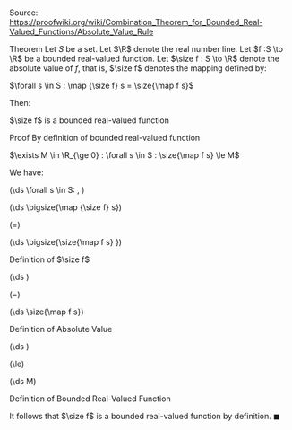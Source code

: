# 

Source: https://proofwiki.org/wiki/Combination_Theorem_for_Bounded_Real-Valued_Functions/Absolute_Value_Rule

Theorem
Let $S$ be a set.
Let $\R$ denote the real number line.
Let $f :S \to \R$ be a bounded real-valued function.
Let $\size f : S \to \R$ denote  the absolute value of $f$, that is, $\size f$ denotes the mapping defined by:

$\forall s \in S : \map {\size f} s = \size{\map f s}$
 
Then:

$\size f$ is a bounded real-valued function


Proof
By definition of bounded real-valued function

$\exists M \in \R_{\ge 0} : \forall s \in S : \size{\map f s} \le M$

We have:










\(\ds \forall s \in S: \, \)



\(\ds \bigsize{\map {\size f} s}\)

\(=\)







\(\ds \bigsize{\size{\map f s} }\)





Definition of $\size f$














\(\ds \)

\(=\)







\(\ds \size{\map f s}\)





Definition of Absolute Value














\(\ds \)

\(\le\)







\(\ds M\)





Definition of Bounded Real-Valued Function




It follows that $\size f$ is a bounded real-valued function by definition.
$\blacksquare$





